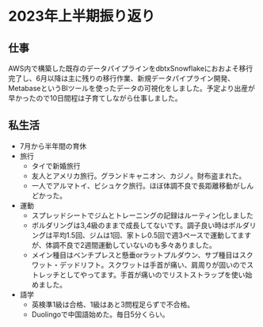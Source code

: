 # 2023年上半期振り返り

## 仕事
AWS内で構築した既存のデータパイプラインをdbtxSnowflakeにおおよそ移行完了し、6月以降は主に残りの移行作業、新規データパイプライン開発、MetabaseというBIツールを使ったデータの可視化をしました。予定より出産が早かったので10日間程は子育てしながら仕事しました。


## 私生活
- 7月から半年間の育休
- 旅行
    - タイで新婚旅行
    - 友人とアメリカ旅行。グランドキャニオン、カジノ。財布盗まれた。
    - 一人でアルマトイ、ビシュケク旅行。ほぼ体調不良で長距離移動がしんどかった。
- 運動
    - スプレッドシートでジムとトレーニングの記録はルーティン化しました
    - ボルダリングは3,4級のままで成長してないです。調子良い時はボルダリングは平均1.5回、ジムは1回、家トレ0.5回で週3ペースで運動してますが、体調不良で2週間運動していないのも多々ありました。
    - メイン種目はベンチプレスと懸垂orラットプルダウン、サブ種目はスクワット・デッドリフト。スクワットは手首が痛い、肩周りが固いのでストレッチとしてやってます。手首が痛いのでリストストラップを使い始めました。
- 語学
    - 英検準1級は合格、1級はあと3問程足らずで不合格。
    - Duolingoで中国語始めた。毎日5分くらい。